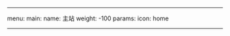 ---

menu:
    main:
        name: 主站
        weight: -100
        params:
            icon: home

---